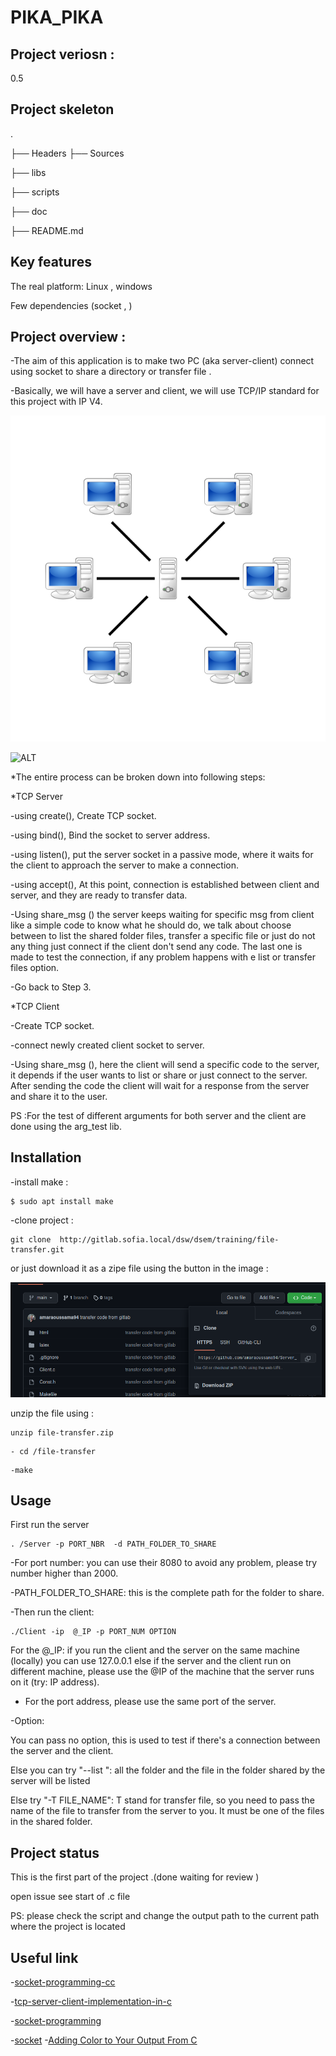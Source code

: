  
 
# PIKA_PIKA  
 
## Project veriosn  : 
  0.5 

## Project skeleton
.

├── Headers
├── Sources

├── libs

├── scripts

├── doc

├── README.md

## Key features

The real platform:  Linux , windows 

Few dependencies (socket , )
## Project overview :  

-The aim of this application is to make two PC (aka server-client) connect using  socket  to share  a directory or  transfer file .

-Basically, we will have  a server and  client, we  will use TCP/IP standard for this project with IP V4.

![ALT](/Server-based-network.png "Server-based-network")


![ALT](/Socket_server_flowchart%20.png "flowchart")

*The entire process can be broken down into following steps:

*TCP Server 

-using create(), Create TCP socket. 

-using bind(), Bind the socket to server address.

-using listen(), put the server socket in a passive mode, where it waits for the client to approach the server to make a connection.

-using accept(), At this point, connection is established between client and server, and they are ready to transfer data.

-Using  share_msg ()  the  server  keeps  waiting for  specific msg  from  client like a simple code  to know  what he  should do,  we  talk  about  choose  between to list  the  shared folder  files, transfer  a specific  file  or  just do not  any thing   just     connect if  the client  don't send  any code. The  last one is made to test the connection, if  any problem  happens with e  list or  transfer  files option.

-Go back to Step 3.

*TCP Client

-Create TCP socket.

-connect newly created client socket to server.

-Using share_msg (), here the  client  will send a  specific code  to the  server, it  depends  if the user wants  to list or share or  just connect to the server. After  sending the  code the client will wait  for  a response from the  server and share it to the user.

PS :For the  test of different  arguments for  both  server  and the client  are done using the arg_test lib.

## Installation
-install make :
```
$ sudo apt install make
```
-clone project :
```
git clone  http://gitlab.sofia.local/dsw/dsem/training/file-transfer.git
```
or  just download  it  as  a  zipe file  using the  button in the image : 

![ALT](/download.png " download " )

unzip the file using :
```
unzip file-transfer.zip
```
```
- cd /file-transfer
```
```
-make 
```
## Usage

First run the server 
```
. /Server -p PORT_NBR  -d PATH_FOLDER_TO_SHARE 
```
-For port number: you can use their 8080 to avoid any problem, please try number higher than 2000.

-PATH_FOLDER_TO_SHARE: this is the complete  path  for the folder  to share.

-Then run the  client:
```
./Client -ip  @_IP -p PORT_NUM OPTION
```
For the @_IP: if you  run the client and  the server on the same machine (locally) you can use 127.0.0.1  else if the  server and the client  run on different machine, please  use the  @IP of the  machine that the  server runs on it (try: IP address).

- For the port address, please  use the  same port of the  server.

-Option:

You can pass no option, this is used  to test if there's  a connection between the  server and the client.

Else  you  can try "--list ": all the folder and the file in the  folder  shared  by the  server  will be listed 

Else  try "-T  FILE_NAME": T stand for transfer file, so  you need to pass the name of the  file to transfer from the server to you. It must be one of the  files in the  shared folder.

## Project status

This is the first part  of the project .(done  waiting  for review )

open issue  see start of .c file 

PS: please check the script and change  the output path to the  current path where the project  is located 

## Useful link 
-[socket-programming-cc](https://www.geeksforgeeks.org/socket-programming-cc/)

-[tcp-server-client-implementation-in-c](https://www.geeksforgeeks.org/tcp-server-client-implementation-in-c/)  

-[socket-programming](https://www.cs.dartmouth.edu/~campbell/cs50/socketprogramming.html)

-[socket](https://pubs.opengroup.org/onlinepubs/009619199/socket.htm) 
-[Adding Color to Your Output From C](https://www.theurbanpenguin.com/4184-2/)
